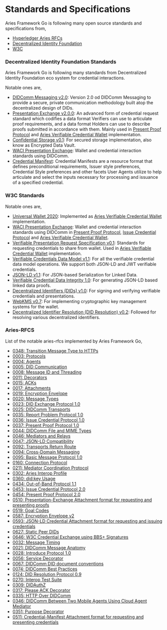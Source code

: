 # Standards and Specifications

Aries Framework Go is following many open source standards and specifications from,

- [Hyperledger Aries RFCs](https://github.com/hyperledger/aries-rfcs)
- [Decentralized Identity Foundation](https://identity.foundation/)
- [W3C](https://www.w3.org/)


### Decentralized Identity Foundation Standards

Aries Framework Go is following many standards from Decentralized Identity Foundation eco system for credential interactions.

Notable ones are,
* [DIDComm Messaging v2.0](https://identity.foundation/didcomm-messaging/spec/): Version 2.0 od DIDComm Messaging to provide a secure, private communication methodology built atop the decentralized design of DIDs.  
* [Presentation Exchange v2.0.0](https://identity.foundation/presentation-exchange/): An advanced form of credential request standard which codifies a data format Verifiers can use to articulate proof requirements, and a data format Holders can use to describe proofs submitted in accordance with them.
Mainly used in [Present Proof Protocol](00_what_is_hl_aries.md#8-presentproof-protocol) and [Aries Verifiable Credential Wallet](../vc_wallet.md) implementation.
* [Confidential Storage v0.1](https://identity.foundation/confidential-storage/): For secured storage implementation, also know as Encrypted Data Vault. 
* [WACI Presentation Exchange](https://identity.foundation/waci-presentation-exchange/): Wallet and credential interaction standards using DIDComm.
* [Credential Manifest](https://identity.foundation/credential-manifest/): Credential Manifests are a resource format that defines preconditional requirements, Issuer style preferences, Credential Style preferences and other facets User Agents utilize to help articulate and select the inputs necessary for processing and issuance of a specified credential.

### W3C Standards

Notable ones are,
 * [Universal Wallet 2020](https://w3c-ccg.github.io/universal-wallet-interop-spec/): Implemented as [Aries Verifiable Credential Wallet](../vc_wallet.md) implementation. 
 * [WACI Presentation Exchange](https://identity.foundation/waci-presentation-exchange/): Wallet and credential interaction standards 
 using DIDComm in [Present Proof Protocol](00_what_is_hl_aries.md#8-presentproof-protocol), [Issue Credential Protocol](00_what_is_hl_aries.md#3-issuecredential-protocol) and [Aries Verifiable Credential Wallet](../vc_wallet.md).
 * [Verifiable Presentation Request Specification v0.1](https://w3c-ccg.github.io/vp-request-spec/): Standards for requesting credentials to share from wallet. Used in [Aries Verifiable Credential Wallet](../vc_wallet.md) implementation.
 * [Verifiable Credentials Data Model v1.1](https://www.w3.org/TR/vc-data-model/): For all the verifiable credential data model operations. We support both JSON-LD and JWT verifiable credentials.
 * [JSON-LD v1.1](https://w3c.github.io/json-ld-syntax/): For JSON-based Serialization for Linked Data.
 * [Verifiable Credential Data Integrity 1.0](https://w3c.github.io/vc-data-integrity/): For generating JSON-LD based linked data proofs.
 * [Decentralized Identifiers (DIDs) v1.0](https://w3c.github.io/did-core/): For signing and verifying verifiable credentials and presentations.
 * [WebKMS v0.7](https://w3c-ccg.github.io/webkms/): For implementing cryptographic key management systems for the wallet.
 * [Decentralized Identifier Resolution (DID Resolution) v0.2](https://w3c-ccg.github.io/did-resolution/): Followed for resolving various decentralized identifiers. 


### Aries-RFCS

List of the notable aries-rfcs implemented by Aries Framework Go,
* [0348: Transition Message Type to HTTPs](https://github.com/hyperledger/aries-rfcs/blob/main/https://github.com/hyperledger/aries-rfcs/blob/main/features/0348-transition-msg-type-to-https/README.md)
* [0003: Protocols](https://github.com/hyperledger/aries-rfcs/blob/main/concepts/0003-protocols/README.md) 
* [0004: Agents](https://github.com/hyperledger/aries-rfcs/blob/main/concepts/0004-agents/README.md)
* [0005: DID Communication](https://github.com/hyperledger/aries-rfcs/blob/main/concepts/0005-didcomm/README.md)
* [0008: Message ID and Threading](https://github.com/hyperledger/aries-rfcs/blob/main/concepts/0008-message-id-and-threading/README.md) 
* [0011: Decorators](https://github.com/hyperledger/aries-rfcs/blob/main/concepts/0011-decorators/README.md) 
* [0015: ACKs](https://github.com/hyperledger/aries-rfcs/blob/main/features/0015-acks/README.md) 
* [0017: Attachments](https://github.com/hyperledger/aries-rfcs/blob/main/concepts/0017-attachments/README.md) 
* [0019: Encryption Envelope](https://github.com/hyperledger/aries-rfcs/blob/main/features/0019-encryption-envelope/README.md) 
* [0020: Message Types](https://github.com/hyperledger/aries-rfcs/blob/main/concepts/0020-message-types/README.md) 
* [0023: DID Exchange Protocol 1.0](https://github.com/hyperledger/aries-rfcs/blob/main/features/0023-did-exchange/README.md) 
* [0025: DIDComm Transports](https://github.com/hyperledger/aries-rfcs/blob/main/features/0025-didcomm-transports/README.md) 
* [0035: Report Problem Protocol 1.0](https://github.com/hyperledger/aries-rfcs/blob/main/features/0035-report-problem/README.md) 
* [0036: Issue Credential Protocol 1.0](https://github.com/hyperledger/aries-rfcs/blob/main/features/0036-issue-credential/README.md) 
* [0037: Present Proof Protocol 1.0](https://github.com/hyperledger/aries-rfcs/blob/main/features/0037-present-proof/README.md) 
* [0044: DIDComm File and MIME Types](https://github.com/hyperledger/aries-rfcs/blob/main/features/0044-didcomm-file-and-mime-types/README.md) 
* [0046: Mediators and Relays](https://github.com/hyperledger/aries-rfcs/blob/main/concepts/0046-mediators-and-relays/README.md) 
* [0047: JSON-LD Compatibility](https://github.com/hyperledger/aries-rfcs/blob/main/concepts/0047-json-ld-compatibility/README.md) 
* [0092: Transports Return Route](https://github.com/hyperledger/aries-rfcs/blob/main/features/0092-transport-return-route/README.md) 
* [0094: Cross-Domain Messaging](https://github.com/hyperledger/aries-rfcs/blob/main/concepts/0094-cross-domain-messaging/README.md) 
* [0095: Basic Message Protocol 1.0](https://github.com/hyperledger/aries-rfcs/blob/main/features/0095-basic-message/README.md) 
* [0160: Connection Protocol](https://github.com/hyperledger/aries-rfcs/blob/main/features/0160-connection-protocol/README.md) 
* [0211: Mediator Coordination Protocol](https://github.com/hyperledger/aries-rfcs/blob/main/features/0211-route-coordination/README.md) 
* [0302: Aries Interop Profile](https://github.com/hyperledger/aries-rfcs/blob/main/concepts/0302-aries-interop-profile/README.md) 
* [0360: did:key Usage](https://github.com/hyperledger/aries-rfcs/blob/main/features/0360-use-did-key/README.md) 
* [0434: Out-of-Band Protocol 1.1](https://github.com/hyperledger/aries-rfcs/blob/main/features/0434-outofband/README.md) 
* [0453: Issue Credential Protocol 2.0](https://github.com/hyperledger/aries-rfcs/blob/main/features/0453-issue-credential-v2/README.md) 
* [0454: Present Proof Protocol 2.0](https://github.com/hyperledger/aries-rfcs/blob/main/features/0454-present-proof-v2/README.md) 
* [0510: Presentation-Exchange Attachment format for requesting and presenting proofs](https://github.com/hyperledger/aries-rfcs/blob/main/features/0510-dif-pres-exch-attach/README.md) 
* [0519: Goal Codes](https://github.com/hyperledger/aries-rfcs/blob/main/concepts/0519-goal-codes/README.md) 
* [0587: Encryption Envelope v2](https://github.com/hyperledger/aries-rfcs/blob/main/features/0587-encryption-envelope-v2/README.md) 
* [0593: JSON-LD Credential Attachment format for requesting and issuing credentials](https://github.com/hyperledger/aries-rfcs/blob/main/features/0593-json-ld-cred-attach/README.md) 
* [0627: Static Peer DIDs](https://github.com/hyperledger/aries-rfcs/blob/main/features/0627-static-peer-dids/README.md) 
* [0646: W3C Credential Exchange using BBS+ Signatures](https://github.com/hyperledger/aries-rfcs/blob/main/features/0646-bbs-credentials/README.md) 
* [0032: Message Timing](https://github.com/hyperledger/aries-rfcs/blob/main/features/0032-message-timing/README.md) 
* [0021: DIDComm Message Anatomy](https://github.com/hyperledger/aries-rfcs/blob/main/concepts/0021-didcomm-message-anatomy/README.md) 
* [0028: Introduce Protocol 1.0](https://github.com/hyperledger/aries-rfcs/blob/main/features/0028-introduce/README.md) 
* [0056: Service Decorator](https://github.com/hyperledger/aries-rfcs/blob/main/features/0056-service-decorator/README.md) 
* [0067: DIDComm DID document conventions](https://github.com/hyperledger/aries-rfcs/blob/main/features/0067-didcomm-diddoc-conventions/README.md) 
* [0074: DIDComm Best Practices](https://github.com/hyperledger/aries-rfcs/blob/main/concepts/0074-didcomm-best-practices/README.md) 
* [0124: DID Resolution Protocol 0.9](https://github.com/hyperledger/aries-rfcs/blob/main/features/0124-did-resolution-protocol/README.md) 
* [0270: Interop Test Suite](https://github.com/hyperledger/aries-rfcs/blob/main/concepts/0270-interop-test-suite/README.md) 
* [0309: DIDAuthZ](https://github.com/hyperledger/aries-rfcs/blob/main/features/0309-didauthz/README.md) 
* [0317: Please ACK Decorator](https://github.com/hyperledger/aries-rfcs/blob/main/features/0317-please-ack/README.md) 
* [0335: HTTP Over DIDComm](https://github.com/hyperledger/aries-rfcs/blob/main/features/0335-http-over-didcomm/README.md) 
* [0346: DIDComm Between Two Mobile Agents Using Cloud Agent Mediator](https://github.com/hyperledger/aries-rfcs/blob/main/concepts/0346-didcomm-between-two-mobile-agents/README.md) 
* [0351: Purpose Decorator](https://github.com/hyperledger/aries-rfcs/blob/main/features/0351-purpose-decorator/README.md) 
* [0511: Credential-Manifest Attachment format for requesting and presenting credentials](https://github.com/hyperledger/aries-rfcs/blob/main/features/0511-dif-cred-manifest-attach/README.md) 
